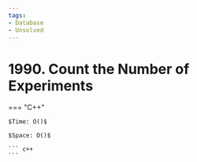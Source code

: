 ```yaml
---
tags:
- Database
- Unsolved
---
```



# 1990. Count the Number of Experiments

=== "C++"

    $Time: O()$

    $Space: O()$

    ``` c++
    ```